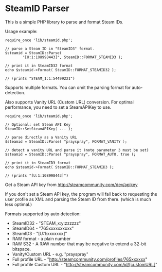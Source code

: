 SteamID Parser
===

This is a simple PHP library to parse and format Steam IDs.

Usage example:

    require_once 'lib/steamid.php';
    
    // parse a Steam ID in "SteamID3" format.
    $steamid = SteamID::Parse( 
            "[U:1:108998443]", SteamID::FORMAT_STEAMID3 );
    
    // print it in SteamID32 format
    echo $steamid->Format( SteamID::FORMAT_STEAMID32 );
    
    // (prints "STEAM_1:1:54499221")

Supports multiple formats. You can omit the parsing format for auto-detection.

Also supports Vanity URL (Custom URL) conversion. For optimal performance, you need to set a SteamAPIKey to use.

    require_once 'lib/steamid.php';
    
    // Optional: set Steam API Key
    SteamID::SetSteamAPIKey( ... );
    
    // parse directly as a Vanity URL
    $steamid = SteamID::Parse( "prayspray", FORMAT_VANITY );
    
    // detect a vanity URL and parse it (note parameter 3 must be set)
    $steamid = SteamID::Parse( "prayspray", FORMAT_AUTO, true );
    
    // print it in SteamID3 format
    echo $steamid->Format( SteamID::FORMAT_STEAMID3 );
    
    // (prints "[U:1:108998443]")

Get a Steam API key from http://steamcommunity.com/dev/apikey

If you don't set a Steam API key, the program will fall back to requesting the user profile as XML and parsing the Steam ID from there. (which is much less optimal.)

Formats supported by auto detection:

- SteamID32 - "STEAM_x:y:zzzzzz"
- SteamID64 - "765xxxxxxxxxx"
- SteamID3 - "[U:1:xxxxxxx]"
- RAW format - a plain number
- RAW S32 - A RAW number that may be negative to extend a 32-bit bitspace.
- Vanity/Custom URL - e.g. "prayspray"
- Full profile URL - "http://steamcommunity.com/profiles/765xxxxxx"
- Full profile Custom URL - "http://steamcommunity.com/id/[customURL]"
    

